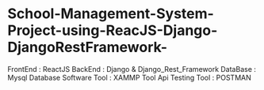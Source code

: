 # School-Management-System-Project-using-ReacJS-Django-DjangoRestFramework-
FrontEnd : ReactJS  BackEnd : Django &amp; Django_Rest_Framework  DataBase : Mysql Database  Software Tool : XAMMP Tool  Api Testing Tool : POSTMAN 
